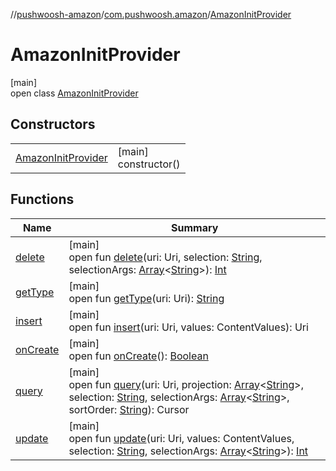 //[pushwoosh-amazon](../../../index.md)/[com.pushwoosh.amazon](../index.md)/[AmazonInitProvider](index.md)

# AmazonInitProvider

[main]\
open class [AmazonInitProvider](index.md)

## Constructors

| | |
|---|---|
| [AmazonInitProvider](-amazon-init-provider.md) | [main]<br>constructor() |

## Functions

| Name | Summary |
|---|---|
| [delete](delete.md) | [main]<br>open fun [delete](delete.md)(uri: Uri, selection: [String](https://developer.android.com/reference/kotlin/java/lang/String.html), selectionArgs: [Array](https://kotlinlang.org/api/latest/jvm/stdlib/kotlin-stdlib/kotlin/-array/index.html)&lt;[String](https://developer.android.com/reference/kotlin/java/lang/String.html)&gt;): [Int](https://kotlinlang.org/api/latest/jvm/stdlib/kotlin-stdlib/kotlin/-int/index.html) |
| [getType](get-type.md) | [main]<br>open fun [getType](get-type.md)(uri: Uri): [String](https://developer.android.com/reference/kotlin/java/lang/String.html) |
| [insert](insert.md) | [main]<br>open fun [insert](insert.md)(uri: Uri, values: ContentValues): Uri |
| [onCreate](on-create.md) | [main]<br>open fun [onCreate](on-create.md)(): [Boolean](https://kotlinlang.org/api/latest/jvm/stdlib/kotlin-stdlib/kotlin/-boolean/index.html) |
| [query](query.md) | [main]<br>open fun [query](query.md)(uri: Uri, projection: [Array](https://kotlinlang.org/api/latest/jvm/stdlib/kotlin-stdlib/kotlin/-array/index.html)&lt;[String](https://developer.android.com/reference/kotlin/java/lang/String.html)&gt;, selection: [String](https://developer.android.com/reference/kotlin/java/lang/String.html), selectionArgs: [Array](https://kotlinlang.org/api/latest/jvm/stdlib/kotlin-stdlib/kotlin/-array/index.html)&lt;[String](https://developer.android.com/reference/kotlin/java/lang/String.html)&gt;, sortOrder: [String](https://developer.android.com/reference/kotlin/java/lang/String.html)): Cursor |
| [update](update.md) | [main]<br>open fun [update](update.md)(uri: Uri, values: ContentValues, selection: [String](https://developer.android.com/reference/kotlin/java/lang/String.html), selectionArgs: [Array](https://kotlinlang.org/api/latest/jvm/stdlib/kotlin-stdlib/kotlin/-array/index.html)&lt;[String](https://developer.android.com/reference/kotlin/java/lang/String.html)&gt;): [Int](https://kotlinlang.org/api/latest/jvm/stdlib/kotlin-stdlib/kotlin/-int/index.html) |
